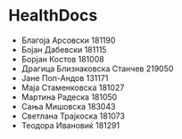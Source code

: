 # HealthDocs

- Благоја Арсовски 181190 
- Бојан Дабевски 181115 
- Борјан Костов 181008 
- Драгица Близнаковска Станчев 219050 
- Јане Поп-Андов 131171 
- Маја Стаменковска 181027 
- Мартина Радеска 181050 
- Сања Мишовска 183043 
- Светлана Трајкоска 181073 
- Теодора Ивановиќ 181291 
